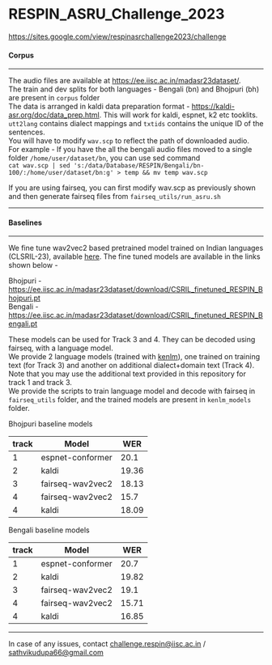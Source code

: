 # RESPIN_ASRU_Challenge_2023
https://sites.google.com/view/respinasrchallenge2023/challenge

<h4>Corpus</h4>

---

The audio files are available at https://ee.iisc.ac.in/madasr23dataset/. <br>
The train and dev splits for both languages - Bengali (bn) and Bhojpuri (bh) are present in ```corpus``` folder <br>
The data is arranged in kaldi data preparation format - https://kaldi-asr.org/doc/data_prep.html. This will work for kaldi, espnet, k2 etc tooklits.  <br>
```utt2lang``` contains dialect mappings and ```txtids``` contains the unique ID of the sentences. <br>
You will have to modify ```wav.scp``` to reflect the path of downloaded audio.  <br>
For example - If you have the all the bengali audio files moved to a single folder ```/home/user/dataset/bn```, you can use sed command <br>
```cat wav.scp | sed 's:/data/Database/RESPIN/Bengali/bn-100/:/home/user/dataset/bn:g' > temp && mv temp wav.scp```

If you are using fairseq, you can first modify wav.scp as previously shown and then generate fairseq files from ```fairseq_utils/run_asru.sh``` <br>

---

<h4>Baselines</h4>

---
We fine tune wav2vec2 based pretrained model trained on Indian languages (CLSRIL-23), available <a href="https://github.com/Open-Speech-EkStep/vakyansh-models">here</a>.
The fine tuned models are available in the links shown below -

Bhojpuri - https://ee.iisc.ac.in/madasr23dataset/download/CSRIL_finetuned_RESPIN_Bhojpuri.pt <br>
Bengali - https://ee.iisc.ac.in/madasr23dataset/download/CSRIL_finetuned_RESPIN_Bengali.pt <br>

These models can be used for Track 3 and 4. They can be decoded using fairseq, with a language model. <br>
We provide 2 language models (trained with <a href="https://github.com/kpu/kenlm">kenlm</a>), one trained on training text (for Track 3) and another on additional dialect+domain text (Track 4). Note that you may use the additional text provided in this repository for track 1 and track 3.<br> 
We provide the scripts to train language model and decode with fairseq in ```fairseq_utils``` folder, and the trained models are present in ```kenlm_models``` folder.

Bhojpuri baseline models

| track  | Model | WER |
| ------------- | ------------- | ------------- |
| 1  | espnet-conformer  | 20.1 |
| 2  | kaldi  | 19.36 |
| 3  | fairseq-wav2vec2  | 18.13 |
| 4  | fairseq-wav2vec2  | 15.7 |
| 4  | kaldi  | 18.09 |

Bengali baseline models

| track  | Model | WER |
| ------------- | ------------- | ------------- |
| 1  | espnet-conformer  | 20.7 |
| 2  | kaldi  | 19.82 |
| 3  | fairseq-wav2vec2  | 19.1 |
| 4  | fairseq-wav2vec2  | 15.71 |
| 4  | kaldi  | 16.85 |


---
In case of any issues, contact challenge.respin@iisc.ac.in / sathvikudupa66@gmail.com
